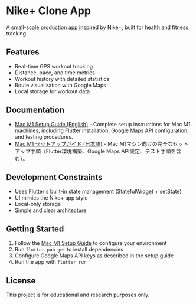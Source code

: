# Nike+ Clone App

A small-scale production app inspired by Nike+, built for health and fitness tracking.

## Features

- Real-time GPS workout tracking
- Distance, pace, and time metrics
- Workout history with detailed statistics
- Route visualization with Google Maps
- Local storage for workout data

## Documentation

- [Mac M1 Setup Guide (English)](docs/mac_m1_setup_guide.md) - Complete setup instructions for Mac M1 machines, including Flutter installation, Google Maps API configuration, and testing procedures.
- [Mac M1 セットアップガイド (日本語)](docs/mac_m1_setup_guide_ja.md) - Mac M1マシン向けの完全なセットアップ手順（Flutter環境構築、Google Maps API設定、テスト手順を含む）。

## Development Constraints

- Uses Flutter's built-in state management (StatefulWidget + setState)
- UI mimics the Nike+ app style
- Local-only storage
- Simple and clear architecture

## Getting Started

1. Follow the [Mac M1 Setup Guide](docs/mac_m1_setup_guide.md) to configure your environment
2. Run `flutter pub get` to install dependencies
3. Configure Google Maps API keys as described in the setup guide
4. Run the app with `flutter run`

## License

This project is for educational and research purposes only.
